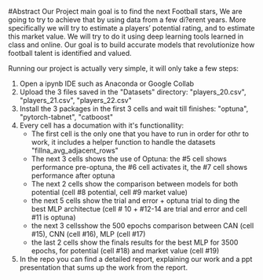 #Abstract
Our Project main goal is to find the next Football stars, We are going to try to achieve that by
using data from a few di?erent years. More specifically we will try to estimate a players’
potential rating, and to estimate this market value. We will try to do it using deep learning
tools learned in class and online. Our goal is to build accurate models that revolutionize
how football talent is identified and valued.


Running our project is actually very simple, it will only take a few steps:
1) Open a ipynb IDE such as Anaconda or Google Collab
2) Upload the 3 files saved in the "Datasets" directory: "players_20.csv", "players_21.csv", "players_22.csv"
3) Install the 3 packages in the first 3 cells and wait till finishes: "optuna", "pytorch-tabnet", "catboost"
4) Every cell has a documation with it's functionallity:
   * The first cell is the only one that you have to run in order for othr to work, it includes a helper function to handle the datasets "fillna_avg_adjacent_rows"
   * The next 3 cells shows the use of Optuna: the #5 cell shows performance pre-optuna, the #6 cell activates it, the #7 cell shows performance after optuna
   * The next 2 cells show the comparison between models for both potential (cell #8 potential,  cell #9 market value)
   * the next 5 cells show the trial and error + optuna trial to ding the best MLP architectue (cell # 10 + #12-14 are trial and error and cell #11 is optuna)
   * the next 3 cellsshow the 500 epochs comparison between CAN (cell #15), CNN (cell #16), MLP (cell #17)
   * the last 2 cells show the finals results for the best MLP for 3500 epochs, for potential (cell #18) and market value (cell #19)
5) In the repo you can find a detailed report, explaining our work and a ppt presentation that sums up the work from the report.
